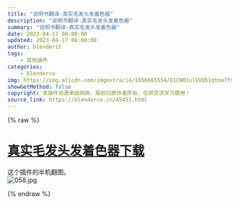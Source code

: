 ```yaml
---
title: "说明书翻译-真实毛发头发着色器"
description: "说明书翻译-真实毛发头发着色器"
summary: "说明书翻译-真实毛发头发着色器"
date: 2023-04-17 00:00:00
updated: 2023-04-17 00:00:00
author: blenderit
tags: 
    - 其他插件
categories:
    - blenderco
img: https://img.alicdn.com/imgextra/i4/1856665554/O1CN01ulDVQ51qtma7t9xtd_!!1856665554.jpg
showGetMethod: false
copyright: 本插件资源来自网络，版权归原作者所有，仅供交流学习使用！
source_link: https://blenderco.cn/45451.html
---
```


{% raw %}
<h1 class="article-title"><a href="https://blenderco.cn/41738.html">真实毛发头发着色器下载</a></h1><p>这个插件的半机翻图。<br>
<img src="https://img.alicdn.com/imgextra/i4/1856665554/O1CN01ulDVQ51qtma7t9xtd_!!1856665554.jpg" alt="058.jpg"></p>
<div style="display: none">blenderco</div>
{% endraw %}